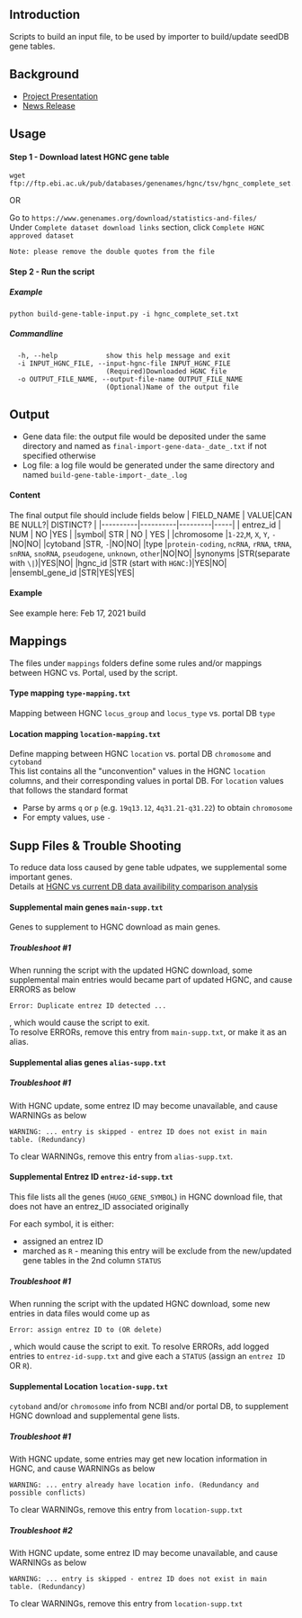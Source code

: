 
## Introduction
Scripts to build an input file, to be used by importer to build/update seedDB gene tables.  

## Background
- [Project Presentation](https://rb.gy/4rvgf9) 
- [News Release](https://rb.gy/njmzom)

## Usage

#### Step 1 - Download latest HGNC gene table

```
wget ftp://ftp.ebi.ac.uk/pub/databases/genenames/hgnc/tsv/hgnc_complete_set.txt
```

OR

Go to `https://www.genenames.org/download/statistics-and-files/`  
Under `Complete dataset download links` section, click `Complete HGNC approved dataset`  

```Note: please remove the double quotes from the file```

#### Step 2 - Run the script

##### Example
```
python build-gene-table-input.py -i hgnc_complete_set.txt
```
##### Commandline
```
  -h, --help            show this help message and exit
  -i INPUT_HGNC_FILE, --input-hgnc-file INPUT_HGNC_FILE
                        (Required)Downloaded HGNC file
  -o OUTPUT_FILE_NAME, --output-file-name OUTPUT_FILE_NAME
                        (Optional)Name of the output file
```

## Output
- Gene data file: the output file would be deposited under the same directory and named as `final-import-gene-data-_date_.txt` if not specified otherwise
- Log file: a log file would be generated under the same directory and named `build-gene-table-import-_date_.log` 
#### Content
The final output file should include fields below
| FIELD_NAME | VALUE|CAN BE NULL?| DISTINCT? |
|----------|----------|---------|-----|
| entrez_id | NUM | NO |YES |
|symbol| STR | NO | YES |
|chromosome |`1-22`,`M`, `X`, `Y`, `-`|NO|NO|
|cytoband |STR, `-`|NO|NO|
|type |`protein-coding`, `ncRNA`, `rRNA`, `tRNA`, `snRNA`, `snoRNA`, `pseudogene`, `unknown`, `other`|NO|NO|
|synonyms |STR(separate with `\|`)|YES|NO|
|hgnc_id |STR (start with `HGNC:`)|YES|NO|
|ensembl_gene_id |STR|YES|YES|

#### Example
See example here: Feb 17, 2021 build

## Mappings
The files under `mappings` folders define some rules and/or mappings between HGNC vs. Portal, used by the script. 

#### Type mapping `type-mapping.txt`
Mapping between HGNC `locus_group` and `locus_type` vs. portal DB `type`

#### Location mapping `location-mapping.txt`
Define mapping between HGNC `location` vs. portal DB `chromosome` and `cytoband`  
This list contains all the "unconvention" values in the HGNC `location` columns, and their corresponding values in portal DB. 
For `location` values that follows the standard format 
- Parse by arms `q` or `p` (e.g. `19q13.12`, `4q31.21-q31.22`) to obtain `chromosome`
- For empty values, use `-`

## Supp Files & Trouble Shooting
To reduce data loss caused by gene table udpates, we supplemental some important genes.  
Details at [HGNC vs current DB data availibility comparison analysis](https://rb.gy/rbfdnl)

#### Supplemental main genes `main-supp.txt`
Genes to supplement to HGNC download as main genes.

##### Troubleshoot #1
When running the script with the updated HGNC download, some supplemental main entries would became part of updated HGNC, 
and cause ERRORS as below 
```
Error: Duplicate entrez ID detected ...
```
, which would cause the script to exit.  
To resolve ERRORs, remove this entry from `main-supp.txt`, or make it as an alias.

#### Supplemental alias genes `alias-supp.txt`

##### Troubleshoot #1
With HGNC update, some entrez ID may become unavailable, and cause WARNINGs as below
```
WARNING: ... entry is skipped - entrez ID does not exist in main table. (Redundancy)
```
To clear WARNINGs, remove this entry from `alias-supp.txt`.

#### Supplemental Entrez ID `entrez-id-supp.txt`

This file lists all the genes (`HUGO_GENE_SYMBOL`) in HGNC download file, that does not have an entrez_ID associated originally

For each symbol, it is either:
- assigned an entrez ID
- marched as `R` - meaning this entry will be exclude from the new/updated gene tables
in the 2nd column `STATUS`

##### Troubleshoot #1
When running the script with the updated HGNC download, some new entries in data files would come up as 
```
Error: assign entrez ID to (OR delete)
```
, which would cause the script to exit. 
To resolve ERRORs, add logged entries to `entrez-id-supp.txt` and give each a `STATUS` (assign an `entrez ID` OR `R`).

#### Supplemental Location `location-supp.txt`
`cytoband` and/or `chromosome` info from NCBI and/or portal DB, to supplement HGNC download and supplemental gene lists. 

##### Troubleshoot #1
With HGNC update, some entries may get new location information in HGNC, and cause WARNINGs as below 
```
WARNING: ... entry already have location info. (Redundancy and possible conflicts)
```
To clear WARNINGs, remove this entry from `location-supp.txt`

##### Troubleshoot #2
With HGNC update, some entrez ID may become unavailable, and cause WARNINGs as below
```
WARNING: ... entry is skipped - entrez ID does not exist in main table. (Redundancy)
```
To clear WARNINGs, remove this entry from `location-supp.txt`

